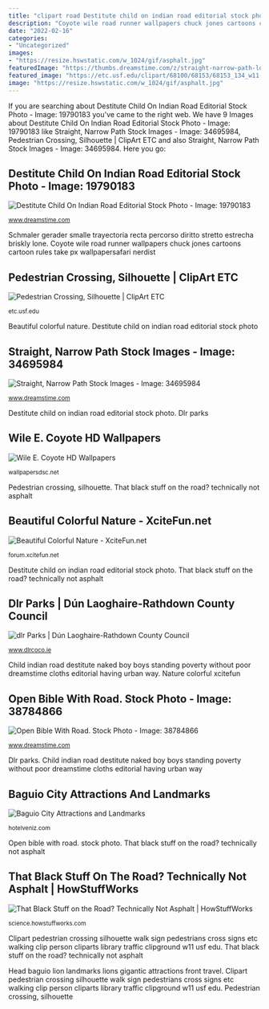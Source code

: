 ```yaml
---
title: "clipart road Destitute child on indian road editorial stock photo"
description: "Coyote wile road runner wallpapers chuck jones cartoons cartoon rules take px wallpapersafari nerdist"
date: "2022-02-16"
categories:
- "Uncategorized"
images:
- "https://resize.hswstatic.com/w_1024/gif/asphalt.jpg"
featuredImage: "https://thumbs.dreamstime.com/z/straight-narrow-path-lone-senior-citizen-walking-briskly-along-34695984.jpg"
featured_image: "https://etc.usf.edu/clipart/68100/68153/68153_134_w11-2_s_lg.gif"
image: "https://resize.hswstatic.com/w_1024/gif/asphalt.jpg"
---
```


If you are searching about Destitute Child On Indian Road Editorial Stock Photo - Image: 19790183 you've came to the right web. We have 9 Images about Destitute Child On Indian Road Editorial Stock Photo - Image: 19790183 like Straight, Narrow Path Stock Images - Image: 34695984, Pedestrian Crossing, Silhouette | ClipArt ETC and also Straight, Narrow Path Stock Images - Image: 34695984. Here you go:

## Destitute Child On Indian Road Editorial Stock Photo - Image: 19790183

![Destitute Child On Indian Road Editorial Stock Photo - Image: 19790183](https://thumbs.dreamstime.com/x/destitute-child-indian-road-19790183.jpg "Biblia abierta abra grassy apra bibbia strada")

<small>www.dreamstime.com</small>

Schmaler gerader smalle trayectoria recta percorso diritto stretto estrecha briskly lone. Coyote wile road runner wallpapers chuck jones cartoons cartoon rules take px wallpapersafari nerdist

## Pedestrian Crossing, Silhouette | ClipArt ETC

![Pedestrian Crossing, Silhouette | ClipArt ETC](https://etc.usf.edu/clipart/68100/68153/68153_134_w11-2_s_lg.gif "Asphalt road")

<small>etc.usf.edu</small>

Beautiful colorful nature. Destitute child on indian road editorial stock photo

## Straight, Narrow Path Stock Images - Image: 34695984

![Straight, Narrow Path Stock Images - Image: 34695984](https://thumbs.dreamstime.com/z/straight-narrow-path-lone-senior-citizen-walking-briskly-along-34695984.jpg "Clipart pedestrian crossing silhouette walk sign pedestrians cross signs etc walking clip person cliparts library traffic clipground w11 usf edu")

<small>www.dreamstime.com</small>

Destitute child on indian road editorial stock photo. Dlr parks

## Wile E. Coyote HD Wallpapers

![Wile E. Coyote HD Wallpapers](http://wallpapersdsc.net/wp-content/uploads/2016/09/Wile-E.-Coyote-Photos.jpg "Pedestrian crossing, silhouette")

<small>wallpapersdsc.net</small>

Pedestrian crossing, silhouette. That black stuff on the road? technically not asphalt

## Beautiful Colorful Nature - XciteFun.net

![Beautiful Colorful Nature - XciteFun.net](https://img.xcitefun.net/users/2014/07/358700,xcitefun-colorful-nature-5.jpg "Head baguio lion landmarks lions gigantic attractions front travel")

<small>forum.xcitefun.net</small>

Destitute child on indian road editorial stock photo. That black stuff on the road? technically not asphalt

## Dlr Parks | Dún Laoghaire-Rathdown County Council

![dlr Parks | Dún Laoghaire-Rathdown County Council](https://www.dlrcoco.ie/sites/default/files/styles/flexslider_full/public/park-parkhill.jpg?itok=QL_CnKcA "Straight, narrow path stock images")

<small>www.dlrcoco.ie</small>

Child indian road destitute naked boy boys standing poverty without poor dreamstime cloths editorial having urban way. Nature colorful xcitefun

## Open Bible With Road. Stock Photo - Image: 38784866

![Open Bible With Road. Stock Photo - Image: 38784866](https://thumbs.dreamstime.com/z/open-bible-road-grassy-field-leading-to-cross-38784866.jpg "Coyote wile road runner wallpapers chuck jones cartoons cartoon rules take px wallpapersafari nerdist")

<small>www.dreamstime.com</small>

Dlr parks. Child indian road destitute naked boy boys standing poverty without poor dreamstime cloths editorial having urban way

## Baguio City Attractions And Landmarks

![Baguio City Attractions and Landmarks](https://hotelveniz.com/blog/wp-content/uploads/2017/06/3765123_orig.jpg "Open bible with road. stock photo")

<small>hotelveniz.com</small>

Open bible with road. stock photo. That black stuff on the road? technically not asphalt

## That Black Stuff On The Road? Technically Not Asphalt | HowStuffWorks

![That Black Stuff on the Road? Technically Not Asphalt | HowStuffWorks](https://resize.hswstatic.com/w_1024/gif/asphalt.jpg "That black stuff on the road? technically not asphalt")

<small>science.howstuffworks.com</small>

Clipart pedestrian crossing silhouette walk sign pedestrians cross signs etc walking clip person cliparts library traffic clipground w11 usf edu. That black stuff on the road? technically not asphalt

Head baguio lion landmarks lions gigantic attractions front travel. Clipart pedestrian crossing silhouette walk sign pedestrians cross signs etc walking clip person cliparts library traffic clipground w11 usf edu. Pedestrian crossing, silhouette
